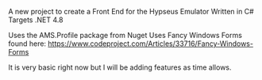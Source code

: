 ﻿A new project to create a Front End for the Hypseus Emulator Written in C# Targets .NET 4.8

Uses the AMS.Profile package from Nuget
Uses Fancy Windows Forms found here: https://www.codeproject.com/Articles/33716/Fancy-Windows-Forms

It is very basic right now but I will be adding features as time allows.